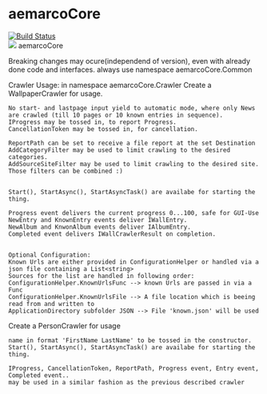 # aemarcoCore

[![Build Status](https://dev.azure.com/aemarco/aemarcoCentral/_apis/build/status/aemarco.aemarcoCore?branchName=master)](https://dev.azure.com/aemarco/aemarcoCentral/_build/latest?definitionId=9&branchName=master)<br/>
<img src="https://buildstats.info/nuget/aemarcoCore"> aemarcoCore<br/>


Breaking changes may ocure(independend of version), even with already done code and interfaces.
always use namespace aemarcoCore.Common

Crawler Usage:
in namespace aemarcoCore.Crawler
Create a WallpaperCrawler for usage.

	No start- and lastpage input yield to automatic mode, where only News are crawled (till 10 pages or 10 known entries in sequence).
	IProgress may be tossed in, to report Progress.
	CancellationToken may be tossed in, for cancellation.

	ReportPath can be set to receive a file report at the set Destination
	AddCategoryFilter may be used to limit crawling to the desired categories.
	AddSourceSiteFilter may be used to limit crawling to the desired site.
	Those filters can be combined :)


	Start(), StartAsync(), StartAsyncTask() are availabe for starting the thing.

	Progress event delivers the current progress 0...100, safe for GUI-Use
	NewEntry and KnownEntry events deliver IWallEntry.
	NewAlbum and KnwonAlbum events deliver IAlbumEntry.
	Completed event delivers IWallCrawlerResult on completion.
	

	Optional Configuration:
	Known Urls are either provided in ConfigurationHelper or handled via a json file containing a List<string>
	Sources for the list are handled in following order:
	ConfigurationHelper.KnownUrlsFunc --> known Urls are passed in via a Func
	ConfigurationHelper.KnownUrlsFile --> A file location which is beeing read from and written to	
	ApplicationDirectory subfolder JSON --> File 'known.json' will be used


Create a PersonCrawler for usage

	name in format 'FirstName LastName' to be tossed in the constructor.
	Start(), StartAsync(), StartAsyncTask() are availabe for starting the thing.

	IProgress, CancellationToken, ReportPath, Progress event, Entry event, Completed event..
	may be used in a similar fashion as the previous described crawler




